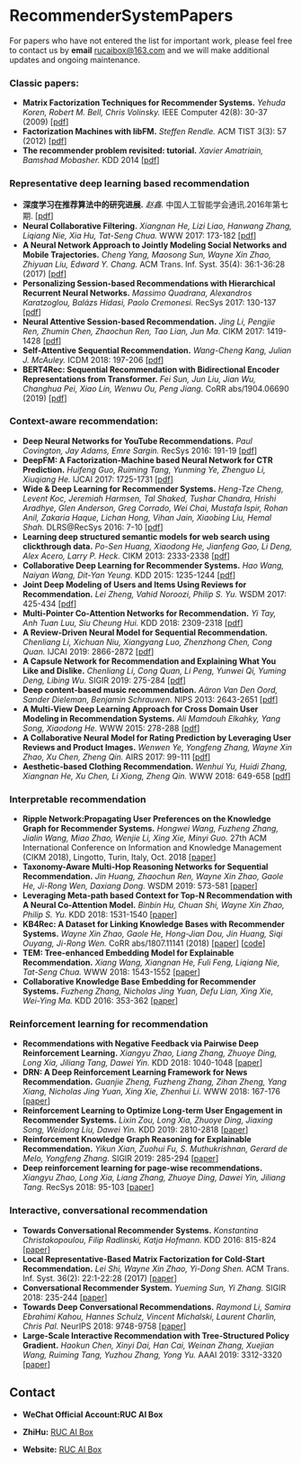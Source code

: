 # RecommenderSystemPapers
For papers who have not entered the list for important work, please feel free to contact us by **email** [rucaibox@163.com](mailto:shuqingbian@gmail.com) and we will make additional updates and ongoing maintenance.

### Classic papers:
-	**Matrix Factorization Techniques for Recommender Systems.** *Yehuda Koren, Robert M. Bell, Chris Volinsky.* IEEE Computer 42(8): 30-37 (2009) [[pdf](https://ieeexplore.ieee.org/stamp/stamp.jsp?tp=&arnumber=5197422)]
-	**Factorization Machines with libFM.** *Steffen Rendle.* ACM TIST 3(3): 57 (2012) [[pdf](https://www.csie.ntu.edu.tw/~b97053/paper/Factorization%20Machines%20with%20libFM.pdf)]
-	**The recommender problem revisited: tutorial.** *Xavier Amatriain, Bamshad Mobasher.* KDD 2014 [[pdf](https://www.kdd.org/kdd2014/tutorials/KDD%20-%20The%20Recommender%20Problem%20Revisited.pdf)]
### Representative deep learning based recommendation
-	**深度学习在推荐算法中的研究进展.** *赵鑫.* 中国人工智能学会通讯.2016年第七期. [[pdf](https://www.caai.cn/index.php?s=/home/file/download/id/108.html)]
-	**Neural Collaborative Filtering.** *Xiangnan He, Lizi Liao, Hanwang Zhang, Liqiang Nie, Xia Hu, Tat-Seng Chua.* WWW 2017: 173-182 [[pdf](https://arxiv.org/pdf/1708.05031.pdf)]
-	**A Neural Network Approach to Jointly Modeling Social Networks and Mobile Trajectories.** *Cheng Yang, Maosong Sun, Wayne Xin Zhao, Zhiyuan Liu, Edward Y. Chang.* ACM Trans. Inf. Syst. 35(4): 36:1-36:28 (2017) [[pdf](https://arxiv.org/pdf/1606.08154.pdf)]
-	**Personalizing Session-based Recommendations with Hierarchical Recurrent Neural Networks.** *Massimo Quadrana, Alexandros Karatzoglou, Balázs Hidasi, Paolo Cremonesi.* RecSys 2017: 130-137 [[pdf](https://arxiv.org/pdf/1706.04148.pdf)]
-	**Neural Attentive Session-based Recommendation.** *Jing Li, Pengjie Ren, Zhumin Chen, Zhaochun Ren, Tao Lian, Jun Ma.* CIKM 2017: 1419-1428 [[pdf](https://arxiv.org/pdf/1711.04725.pdf)]
-	**Self-Attentive Sequential Recommendation.** *Wang-Cheng Kang, Julian J. McAuley.* ICDM 2018: 197-206 [[pdf](https://arxiv.org/pdf/1808.09781.pdf)]
-	**BERT4Rec: Sequential Recommendation with Bidirectional Encoder Representations from Transformer.** *Fei Sun, Jun Liu, Jian Wu, Changhua Pei, Xiao Lin, Wenwu Ou, Peng Jiang.* CoRR abs/1904.06690 (2019) [[pdf](https://arxiv.org/pdf/1904.06690.pdf)]

### Context-aware recommendation:
-	**Deep Neural Networks for YouTube Recommendations.** *Paul Covington, Jay Adams, Emre Sargin.* RecSys 2016: 191-19 [[pdf](https://static.googleusercontent.com/media/research.google.com/zh-CN//pubs/archive/45530.pdf)]
-	**DeepFM: A Factorization-Machine based Neural Network for CTR Prediction.** *Huifeng Guo, Ruiming Tang, Yunming Ye, Zhenguo Li, Xiuqiang He.* IJCAI 2017: 1725-1731 [[pdf](https://www.ijcai.org/proceedings/2017/0239.pdf)]
-	**Wide & Deep Learning for Recommender Systems.** *Heng-Tze Cheng, Levent Koc, Jeremiah Harmsen, Tal Shaked, Tushar Chandra, Hrishi Aradhye, Glen Anderson, Greg Corrado, Wei Chai, Mustafa Ispir, Rohan Anil, Zakaria Haque, Lichan Hong, Vihan Jain, Xiaobing Liu, Hemal Shah.* DLRS@RecSys 2016: 7-10 [[pdf](https://arxiv.org/pdf/1606.07792.pdf)]
-	**Learning deep structured semantic models for web search using clickthrough data.** *Po-Sen Huang, Xiaodong He, Jianfeng Gao, Li Deng, Alex Acero, Larry P. Heck.* CIKM 2013: 2333-2338 [[pdf](https://www.microsoft.com/en-us/research/wp-content/uploads/2016/02/cikm2013_DSSM_fullversion.pdf)]
-	**Collaborative Deep Learning for Recommender Systems.** *Hao Wang, Naiyan Wang, Dit-Yan Yeung.* KDD 2015: 1235-1244 [[pdf](https://arxiv.org/pdf/1409.2944.pdf)]
-	**Joint Deep Modeling of Users and Items Using Reviews for Recommendation.** *Lei Zheng, Vahid Noroozi, Philip S. Yu.* WSDM 2017: 425-434 [[pdf](https://arxiv.org/pdf/1701.04783.pdf)]
-	**Multi-Pointer Co-Attention Networks for Recommendation.** *Yi Tay, Anh Tuan Luu, Siu Cheung Hui.* KDD 2018: 2309-2318 [[pdf](https://arxiv.org/pdf/1801.09251.pdf)]
-	**A Review-Driven Neural Model for Sequential Recommendation.** *Chenliang Li, Xichuan Niu, Xiangyang Luo, Zhenzhong Chen, Cong Quan.* IJCAI 2019: 2866-2872 [[pdf](https://www.ijcai.org/proceedings/2019/0397.pdf)]
-	**A Capsule Network for Recommendation and Explaining What You Like and Dislike.** *Chenliang Li, Cong Quan, Li Peng, Yunwei Qi, Yuming Deng, Libing Wu.* SIGIR 2019: 275-284 [[pdf](https://arxiv.org/pdf/1907.00687.pdf)]
-	**Deep content-based music recommendation.** *Aäron Van Den Oord, Sander Dieleman, Benjamin Schrauwen.* NIPS 2013: 2643-2651 [[pdf](https://papers.nips.cc/paper/5004-deep-content-based-music-recommendation)]
-	**A Multi-View Deep Learning Approach for Cross Domain User Modeling in Recommendation Systems.** *Ali Mamdouh Elkahky, Yang Song, Xiaodong He.* WWW 2015: 278-288 [[pdf](https://www.microsoft.com/en-us/research/wp-content/uploads/2016/02/frp1159-songA.pdf)]
-	**A Collaborative Neural Model for Rating Prediction by Leveraging User Reviews and Product Images.** *Wenwen Ye, Yongfeng Zhang, Wayne Xin Zhao, Xu Chen, Zheng Qin.* AIRS 2017: 99-111 [[pdf](https://link.springer.com/chapter/10.1007/978-3-319-70145-5_8)]
-	**Aesthetic-based Clothing Recommendation.** *Wenhui Yu, Huidi Zhang, Xiangnan He, Xu Chen, Li Xiong, Zheng Qin.* WWW 2018: 649-658 [[pdf](https://arxiv.org/pdf/1809.05822.pdf)]

### Interpretable recommendation

- **Ripple Network:Propagating User Preferences on the Knowledge Graph for Recommender Systems.** *Hongwei Wang, Fuzheng Zhang, Jialin Wang, Miao Zhao, Wenjie Li, Xing Xie, Minyi Guo.* 27th ACM International Conference on Information and Knowledge Management (CIKM 2018), Lingotto, Turin, Italy, Oct. 2018 [[paper](https://dl.acm.org/citation.cfm?id=3271739)]
- **Taxonomy-Aware Multi-Hop Reasoning Networks for Sequential Recommendation.** *Jin Huang, Zhaochun Ren, Wayne Xin Zhao, Gaole He, Ji-Rong Wen, Daxiang Dong.* WSDM 2019: 573-581 [[paper](https://dl.acm.org/citation.cfm?id=3290972)]
- **Leveraging Meta-path based Context for Top-N Recommendation with A Neural Co-Attention Model.** *Binbin Hu, Chuan Shi, Wayne Xin Zhao, Philip S. Yu.* KDD 2018: 1531-1540 [[paper](https://dl.acm.org/citation.cfm?id=3219965)]
- **KB4Rec: A Dataset for Linking Knowledge Bases with Recommender Systems.** *Wayne Xin Zhao, Gaole He, Hong-Jian Dou, Jin Huang, Siqi Ouyang, Ji-Rong Wen.* CoRR abs/1807.11141 (2018) [[paper](https://www.mitpressjournals.org/doi/abs/10.1162/dint_a_00008)] [[code](https://github.com/RUCDM/KB4Rec)]
- **TEM: Tree-enhanced Embedding Model for Explainable Recommendation.** *Xiang Wang, Xiangnan He, Fuli Feng, Liqiang Nie, Tat-Seng Chua.* WWW 2018: 1543-1552 [[paper](https://dl.acm.org/citation.cfm?id=3178876.3186066)]
- **Collaborative Knowledge Base Embedding for Recommender Systems.** *Fuzheng Zhang, Nicholas Jing Yuan, Defu Lian, Xing Xie, Wei-Ying Ma.* KDD 2016: 353-362 [[paper](https://dl.acm.org/citation.cfm?id=2939673)]

### Reinforcement learning for recommendation

- **Recommendations with Negative Feedback via Pairwise Deep Reinforcement Learning.** *Xiangyu Zhao, Liang Zhang, Zhuoye Ding, Long Xia, Jiliang Tang, Dawei Yin.* KDD 2018: 1040-1048 [[paper](https://dl.acm.org/citation.cfm?doid=3219819.3219886)]
- **DRN: A Deep Reinforcement Learning Framework for News Recommendation.** *Guanjie Zheng, Fuzheng Zhang, Zihan Zheng, Yang Xiang, Nicholas Jing Yuan, Xing Xie, Zhenhui Li.* WWW 2018: 167-176 [[paper](https://dl.acm.org/citation.cfm?id=3185994)]
- **Reinforcement Learning to Optimize Long-term User Engagement in Recommender Systems.** *Lixin Zou, Long Xia, Zhuoye Ding, Jiaxing Song, Weidong Liu, Dawei Yin.* KDD 2019: 2810-2818 [[paper](https://dl.acm.org/citation.cfm?doid=3292500.3330668)]
- **Reinforcement Knowledge Graph Reasoning for Explainable Recommendation.** *Yikun Xian, Zuohui Fu, S. Muthukrishnan, Gerard de Melo, Yongfeng Zhang.* SIGIR 2019: 285-294 [[paper](https://dl.acm.org/citation.cfm?id=3331203)]
- **Deep reinforcement learning for page-wise recommendations.** *Xiangyu Zhao, Long Xia, Liang Zhang, Zhuoye Ding, Dawei Yin, Jiliang Tang.* RecSys 2018: 95-103 [[paper](https://dl.acm.org/citation.cfm?id=3240374)]

### Interactive, conversational recommendation

- **Towards Conversational Recommender Systems.** *Konstantina Christakopoulou, Filip Radlinski, Katja Hofmann.* KDD 2016: 815-824 [[paper](https://dl.acm.org/citation.cfm?id=2939746)]
- **Local Representative-Based Matrix Factorization for Cold-Start Recommendation.** *Lei Shi, Wayne Xin Zhao, Yi-Dong Shen.* ACM Trans. Inf. Syst. 36(2): 22:1-22:28 (2017) [[paper](https://dl.acm.org/citation.cfm?id=3108148)]
- **Conversational Recommender System.** *Yueming Sun, Yi Zhang.* SIGIR 2018: 235-244 [[paper](https://dl.acm.org/citation.cfm?id=3210002)]
- **Towards Deep Conversational Recommendations.** *Raymond Li, Samira Ebrahimi Kahou, Hannes Schulz, Vincent Michalski, Laurent Charlin, Chris Pal.* NeurIPS 2018: 9748-9758 [[paper](https://papers.nips.cc/paper/8180-towards-deep-conversational-recommendations)]
- **Large-Scale Interactive Recommendation with Tree-Structured Policy Gradient.** *Haokun Chen, Xinyi Dai, Han Cai, Weinan Zhang, Xuejian Wang, Ruiming Tang, Yuzhou Zhang, Yong Yu.* AAAI 2019: 3312-3320 [[paper](https://arxiv.org/pdf/1811.05869.pdf)]

## Contact

+ **WeChat Official Account:RUC AI Box** 

+ **ZhiHu:** [RUC AI Box](https://zhuanlan.zhihu.com/RucAIBox)
+ **Website:** [RUC AI Box](http://aibox.ruc.edu.cn/)
